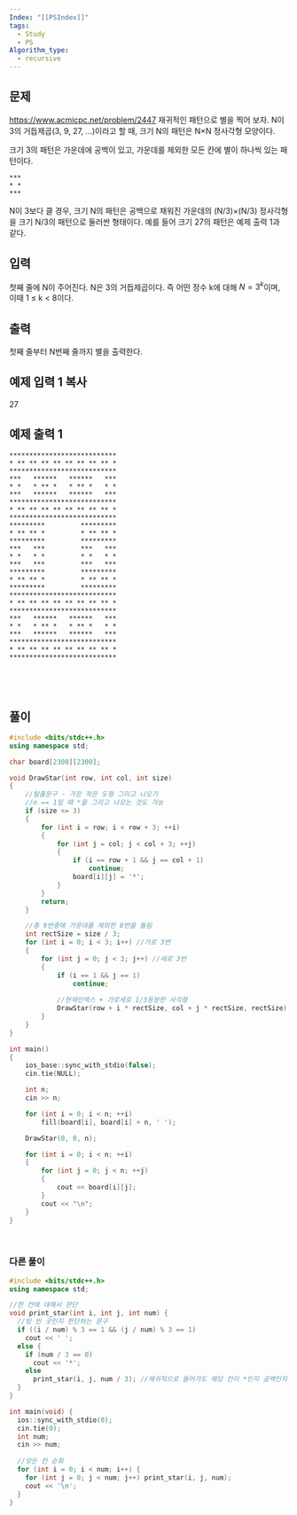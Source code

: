 ```yaml
---
Index: "[[PSIndex]]"
tags:
  - Study
  - PS
Algorithm_type:
  - recursive
---
```


## 문제
https://www.acmicpc.net/problem/2447
재귀적인 패턴으로 별을 찍어 보자. N이 3의 거듭제곱(3, 9, 27, ...)이라고 할 때, 크기 N의 패턴은 N×N 정사각형 모양이다.

크기 3의 패턴은 가운데에 공백이 있고, 가운데를 제외한 모든 칸에 별이 하나씩 있는 패턴이다.
```
***
* *
***
```
N이 3보다 클 경우, 크기 N의 패턴은 공백으로 채워진 가운데의 (N/3)×(N/3) 정사각형을 크기 N/3의 패턴으로 둘러싼 형태이다. 예를 들어 크기 27의 패턴은 예제 출력 1과 같다.

## 입력

첫째 줄에 N이 주어진다. N은 3의 거듭제곱이다. 즉 어떤 정수 k에 대해 $N=3^k$이며, 이때 1 ≤ k < 8이다.

## 출력

첫째 줄부터 N번째 줄까지 별을 출력한다.

## 예제 입력 1 복사

27

## 예제 출력 1
```
***************************
* ** ** ** ** ** ** ** ** *
***************************
***   ******   ******   ***
* *   * ** *   * ** *   * *
***   ******   ******   ***
***************************
* ** ** ** ** ** ** ** ** *
***************************
*********         *********
* ** ** *         * ** ** *
*********         *********
***   ***         ***   ***
* *   * *         * *   * *
***   ***         ***   ***
*********         *********
* ** ** *         * ** ** *
*********         *********
***************************
* ** ** ** ** ** ** ** ** *
***************************
***   ******   ******   ***
* *   * ** *   * ** *   * *
***   ******   ******   ***
***************************
* ** ** ** ** ** ** ** ** *
***************************
```
   
---
## 풀이
```cpp
#include <bits/stdc++.h>
using namespace std;

char board[2300][2300];

void DrawStar(int row, int col, int size)
{
	//탈출문구 - 가장 작은 도형 그리고 나오기
	//n == 1일 때 *을 그리고 나오는 것도 가능
	if (size <= 3)
	{
		for (int i = row; i < row + 3; ++i)
		{
			for (int j = col; j < col + 3; ++j)
			{
				if (i == row + 1 && j == col + 1)
					continue;
				board[i][j] = '*';
			}
		}
		return;
	}

	//총 9번중에 가운데를 제외한 8번을 돌림
	int rectSize = size / 3;
	for (int i = 0; i < 3; i++)	//가로 3번
	{
		for (int j = 0; j < 3; j++)	//세로 3번
		{
			if (i == 1 && j == 1)
				continue;
			
			//현재인덱스 + 가로세로 1/3등분한 사각형
			DrawStar(row + i * rectSize, col + j * rectSize, rectSize);
		}
	}
}

int main()
{
    ios_base::sync_with_stdio(false);
	cin.tie(NULL);

	int n;
	cin >> n;

	for (int i = 0; i < n; ++i)
		fill(board[i], board[i] + n, ' ');

	DrawStar(0, 0, n);

	for (int i = 0; i < n; ++i)
	{
		for (int j = 0; j < n; ++j)
		{
			cout << board[i][j];
		}
		cout << "\n";
	}
}
```
   
### 다른 풀이
```cpp
#include <bits/stdc++.h>
using namespace std;

//한 칸에 대해서 판단
void print_star(int i, int j, int num) {
  //텅 빈 곳인지 판단하는 문구
  if ((i / num) % 3 == 1 && (j / num) % 3 == 1)
    cout << ' ';
  else {
    if (num / 3 == 0)
      cout << '*';
    else
      print_star(i, j, num / 3); //재귀적으로 들어가도 해당 칸이 *인지 공백인지 판단 후 찍고 나옴
  }
}

int main(void) {
  ios::sync_with_stdio(0);
  cin.tie(0);
  int num;
  cin >> num;
  
  //모든 칸 순회
  for (int i = 0; i < num; i++) {
    for (int j = 0; j < num; j++) print_star(i, j, num);
    cout << '\n';
  }
}
```